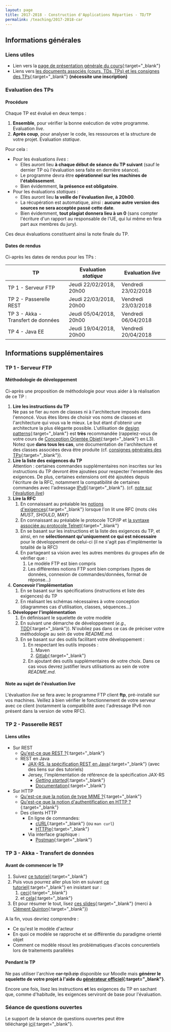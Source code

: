 ```yaml
---
layout: page
title: 2017-2018 - Construction d'Applications Réparties - TD/TP 
permalink: /teaching/2017-2018-car
---
```


## Informations générales

### Liens utiles

- Lien vers la [page de présentation générale du cours](http://www.fil.univ-lille1.fr/portail/index.php?dipl=MInfo&sem=S8&ue=CAR&label=P){:target="_blank"}
- Liens vers [les documents associés (cours, TDs, TPs) et les consignes des TPs](http://moodle.univ-lille1.fr/course/view.php?id=346){:target="_blank"} **(nécessite une inscription)**

### Evaluation des TPs

#### Procédure

Chaque TP est évalué en deux temps :

1. **Ensemble**, pour vérifier la bonne exécution de votre programme. Evaluation _live_.
2. **Après coup**, pour analyser le code, les ressources et la structure de votre projet. Evaluation _statique_.

Pour cela :
- Pour les évaluations _lives_ :
    - Elles auront lieu **à chaque début de séance du TP suivant** (sauf le dernier TP où l'évaluation sera faite en dernière séance).
    - Le programme devra être **opérationnel sur les machines de l'établissement**.
    - Bien évidemment, **la présence est obligatoire**.
- Pour les évaluations _statiques_ :
    - Elles auront lieu **la veille de l'évaluation _live_, à 20h00**.
    - La récupération est automatique, ainsi : **aucune autre version des sources ne sera acceptée passé cette date**.
    -  Bien évidemment, **tout plagiat donnera lieu à un 0** (sans compter l'écriture d'un rapport au responsable de l'UE, qui lui même en fera part aux membres du jury).

Ces deux évaluations constituent ainsi la note finale du TP.

#### Dates de rendus

Ci-après les dates de rendus pour les TPs :

| TP                                  | Evaluation _statique_   | Evaluation _live_     |
| ----------------------------------- | ----------------------- | --------------------- |
| TP 1 - Serveur FTP                  | Jeudi 22/02/2018, 20h00 | Vendredi 23/02/2018   |
| TP 2 - Passerelle REST              | Jeudi 22/03/2018, 20h00 | Vendredi 23/03/2018   |
| TP 3 - Akka - Transfert de données  | Jeudi 05/04/2018, 20h00 | Vendredi 06/04/2018   |
| TP 4 - Java EE                      | Jeudi 19/04/2018, 20h00 | Vendredi 20/04/2018   |

## Informations supplémentaires

### TP 1 - Serveur FTP

#### Méthodologie de développement

Ci-après une proposition de méthodologie pour vous aider à la réalisation de ce TP :

1. **Lire les instructions du TP**  
    Ne pas se fier au nom de classes ni à l'architecture imposés dans l'ennoncé. Vous êtes libres de choisir vos noms de classes et l'architecture qui vous va le mieux. Le but étant d'obtenir une architecture la plus élégante possible. L'utilisation de [design patterns](https://en.wikipedia.org/wiki/Design_Patterns){:target="_blank"} est **très** recommandée (rappelez-vous de votre cours de [Conception Orientée Objet](http://portail.fil.univ-lille1.fr/portail/index.php?dipl=L&sem=S5&ue=COO&label=Pr%C3%A9sentation){:target="_blank"} en L3). Notez que **dans tous les cas**, une documentation de l'architecture et des classes associées deva être produite (cf. [consignes générales des TPs](http://moodle.univ-lille1.fr/course/view.php?id=346){:target="_blank"}).
2. **Lire la liste des exigences du TP**  
    Attention : certaines commandes supplémentaires non inscrites sur les instructions du TP devront être ajoutées pour respecter l'ensemble des exigences. De plus, certaines extensions ont été ajoutées depuis l'écriture de la RFC, notamment la compatibilité de certaines commandes avec l'adressage [IPv6](https://en.wikipedia.org/wiki/IPv6_address){:target="_blank"}. (cf. [note sur l'évalution _live_](#tp1-live-eval-note))
3. **Lire la RFC**
    1. En connaissant au préalable les [notions d'exigences](https://www.ietf.org/rfc/rfc2119.txt){:target="_blank"} lorsque l'on lit une RFC (mots clés _MUST_, _SHOULD_, _MAY_)
    2. En connaissant au préalable le protocole TCP/IP et [la syntaxe associée au protocole Telnet](https://tools.ietf.org/rfc/rfc854.txt){:target="_blank"}
    3. En se basant sur les instructions et la liste des exigences du TP, et ainsi, en ne **sélectionnant qu'uniquement ce qui est nécessaire** pour le développement de celui-ci (il ne s'agit pas d'implémenter la totalité de la RFC)
    4. En partageant sa vision avec les autres membres du groupes afin de vérifier que :
        1. Le modèle FTP est bien compris
        2. Les différentes notions FTP sont bien comprises (types de données, connexion de commandes/données, format de réponse...)
4. **Concevoir l'implémentation**
    1. En se basant sur les spécifications (instructions et liste des exigences) du TP
    2. En réalisant les schémas nécessaires à votre conception (diagrammes cas d'utilisation, classes, séquences...)
5. **Développer l'implémentation**
    1. En définissant le squelette de votre modèle
    2. En suivant une démarche de développement (_e.g.,_ [TDD](https://en.wikipedia.org/wiki/Test-driven_development){:target="_blank"}). N'oubliez pas dans ce cas de préciser votre méthodologie au sein de votre _README.md_.
    3. En se basant sur des outils facilitant votre développement :
        1. En respectant les outils imposés :
            1. Maven
            2. [Gitlab](http://gitlab-etu.fil.univ-lille1.fr){:target="_blank"}
        2. En ajoutant des outils supplémentaires de votre choix. Dans ce cas vous devrez justifier leurs utilisations au sein de votre _README.md_.

#### Note au sujet de l'évaluation _live_

L'évaluation _live_ se fera avec le programme FTP client **ftp**, pré-installé sur vos machines. Veillez à bien vérifier le fonctionnement de votre serveur avec ce client (notamment la compatibilité avec l'adressage IPv6 non présent dans la version de votre RFC).

### TP 2 - Passerelle REST

#### Liens utiles

- Sur REST
    - [Qu'est-ce que REST ?](https://fr.wikipedia.org/wiki/Representational_state_transfer){:target="_blank"}
    - REST en Java
        - [JAX-RS, la spécification REST en Java](https://en.wikipedia.org/wiki/Java_API_for_RESTful_Web_Services){:target="_blank"} (avec des liens sur des tutoriels) 
        - Jersey, l'implémentation de référence de la spécification JAX-RS
            - [_Getting started_](https://jersey.github.io/documentation/latest/getting-started.html){:target="_blank"}
            - [Documentation](https://jersey.github.io/documentation/latest/index.html){:target="_blank"}
- Sur HTTP
    - [Qu'est-ce que la notion de type MIME ?](https://fr.wikipedia.org/wiki/Type_MIME){:target="_blank"}
    - [Qu'est-ce que la notion d'authentification en HTTP ?](https://fr.wikipedia.org/wiki/Authentification_HTTP){:target="_blank"}
    - Des clients HTTP
        - En ligne de commandes: 
            - [cURL](https://curl.haxx.se/docs/httpscripting.html){:target="_blank"} (ou `man curl`)
            - [HTTPie](https://httpie.org/){:target="_blank"}
        - Via interface graphique :
            - [Postman](https://www.getpostman.com/){:target="_blank"}

### TP 3 - Akka - Transfert de données

#### Avant de commencer le TP

1. Suivez [ce tutoriel](https://developer.lightbend.com/guides/akka-quickstart-java/){:target="_blank"}
2. Puis vous pourrez aller plus loin en suivant [ce tutoriel](https://doc.akka.io/docs/akka/2.5/guide/introduction.html){:target="_blank"} en insistant sur :
    1. [ceci](https://doc.akka.io/docs/akka/current/guide/actors-motivation.html){:target="_blank"}
    2. et [cela](https://doc.akka.io/docs/akka/current/guide/actors-intro.html){:target="_blank"}
3. Et pour résumer le tout, lisez [ces slides](http://researchers.lille.inria.fr/abourdon/courses/car/akka.pdf){:target="_blank"} (merci à [Clément Quinton](https://pro.univ-lille.fr/clement-quinton){:target="_blank"})

A la fin, vous devriez comprendre :

- Ce qu'est le modèle d'acteur
- En quoi ce modèle se rapproche et se différentie du paradigme orienté objet
- Comment ce modèle résout les problématiques d'accès concurentiels lors de traitements parallèles

#### Pendant le TP

Ne pas utiliser l'archive ~~car-tp3.zip~~ disponible sur Moodle mais **générer le squelette de votre projet à l'aide du [générateur officiel](https://developer.lightbend.com/start/?group=akka&project=akka-quickstart-java){:target="_blank"}**.

Encore une fois, lisez les instructions **et** les exigences du TP en sachant que, comme d'habitude, les exigences serviront de base pour l'évaluation.

### Séance de questions ouvertes

Le support de la séance de questions ouvertes peut être téléchargé [ici](/teaching/2017-2018-car-open-questions.pdf){:target="_blank"}.